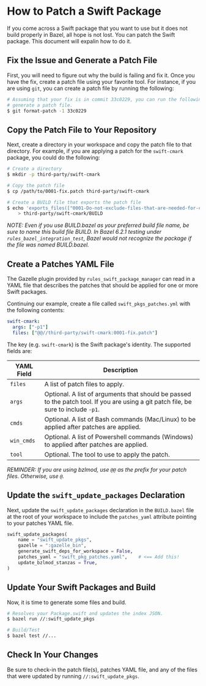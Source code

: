 # How to Patch a Swift Package

If you come across a Swift package that you want to use but it does not build properly in Bazel, all
hope is not lost. You can patch the Swift package. This document will expalin how to do it.

## Fix the Issue and Generate a Patch File

First, you will need to figure out why the build is failing and fix it. Once you have the fix,
create a patch file using your favorite tool. For instance, if you are using `git`, you can create a
patch file by running the following:

```sh
# Assuming that your fix is in commit 33c0229, you can run the following to
# generate a patch file.
$ git format-patch -1 33c0229
```

## Copy the Patch File to Your Repository

Next, create a directory in your workspace and copy the patch file to that directory. For example,
if you are applying a patch for the `swift-cmark` package, you could do the following:

```sh
# Create a directory
$ mkdir -p third-party/swift-cmark

# Copy the patch file
$ cp /path/to/0001-fix.patch third-party/swift-cmark

# Create a BUILD file that exports the patch file
$ echo 'exports_files(["0001-Do-not-exclude-files-that-are-needed-for-compilation.patch"])' \
    > third-party/swift-cmark/BUILD
```

_NOTE: Even if you use BUILD.bazel as your preferred build file name, be sure to name this build
file BUILD. In Bazel 6.2.1 testing under `rules_bazel_integration_test`, Bazel would not recognize
the package if the file was named BUILD.bazel._

## Create a Patches YAML File

The Gazelle plugin provided by `rules_swift_package_manager` can read in a YAML file that describes
the patches that should be applied for one or more Swift packages.

Continuing our example, create a file called `swift_pkgs_patches.yml` with the following contents:

```yaml
swift-cmark:
  args: ["-p1"]
  files: ["@@//third-party/swift-cmark:0001-fix.patch"]
```

The key (e.g. `swift-cmark`) is the Swift package's identity. The supported fields are:

| YAML Field | Description                                                                                                                         |
| ---------- | ----------------------------------------------------------------------------------------------------------------------------------- |
| `files`    | A list of patch files to apply.                                                                                                     |
| `args`     | Optional. A list of arguments that should be passed to the patch tool. If you are using a git patch file, be sure to include `-p1`. |
| `cmds`     | Optional. A list of Bash commands (Mac/Linux) to be applied after patches are applied.                                              |
| `win_cmds` | Optional. A list of Powershell commands (Windows) to applied after patches are applied.                                             |
| `tool`     | Optional. The tool to use to apply the patch.                                                                                       |

_REMINDER: If you are using bzlmod, use `@@` as the prefix for your patch files. Otherwise, use
`@`._

<!-- TODO: Remove swift_update_pkgs stuff and update doc. -->

## Update the `swift_update_packages` Declaration

Next, update the `swift_update_packages` declaration in the `BUILD.bazel` file at the root of your
workspace to include the `patches_yaml` attribute pointing to your patches YAML file.

```python
swift_update_packages(
    name = "swift_update_pkgs",
    gazelle = ":gazelle_bin",
    generate_swift_deps_for_workspace = False,
    patches_yaml = "swift_pkg_patches.yaml",    # <== Add this!
    update_bzlmod_stanzas = True,
)
```

## Update Your Swift Packages and Build

Now, it is time to generate some files and build.

```sh
# Resolves your Package.swift and updates the index JSON.
$ bazel run //:swift_update_pkgs

# Build/Test
$ bazel test //...
```

## Check In Your Changes

Be sure to check-in the patch file(s), patches YAML file, and any of the files that were updated by
running `//:swift_update_pkgs`.
